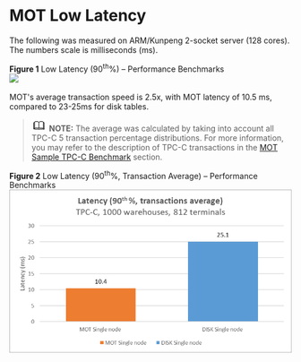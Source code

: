 # MOT Low Latency<a name="EN-US_TOPIC_0270171491"></a>

The following was measured on ARM/Kunpeng 2-socket server \(128 cores\). The numbers scale is milliseconds \(ms\).

**Figure  1**  Low Latency \(90<sup>th</sup>%\) – Performance Benchmarks<a name="fig88634020394"></a>  
![](figures/low-latency-90th-performance-benchmarks.png"low-latency-(90th-)-performance-benchmarks")

MOT's average transaction speed is 2.5x, with MOT latency of 10.5 ms, compared to 23-25ms for disk tables.

>![](public_sys-resources/icon-note.gif) **NOTE:** 
>The average was calculated by taking into account all TPC-C 5 transaction percentage distributions. For more information, you may refer to the description of TPC-C transactions in the  [MOT Sample TPC-C Benchmark](mot-sample-tpc-c-benchmark.md)  section.

**Figure  2**  Low Latency \(90<sup>th</sup>%, Transaction Average\) – Performance Benchmarks<a name="fig9673657173918"></a>  
![](figures/low-latency-90th-transaction-average-performance-benchmarks.png "low-latency-(90th-transaction-average)-performance-benchmarks")


